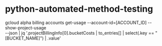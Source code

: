 # python-automated-method-testing

gcloud alpha billing accounts get-usage --account-id=[ACCOUNT_ID] --show-project-usage \
--json | jq '.projectBillingInfo[0].bucketCosts | to_entries[] | select(.key == "[BUCKET_NAME]") | .value'

